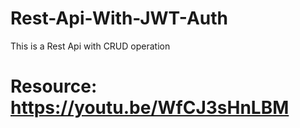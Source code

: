 # Rest-Api-With-JWT-Auth
This is a Rest Api with CRUD operation 

# Resource: https://youtu.be/WfCJ3sHnLBM

